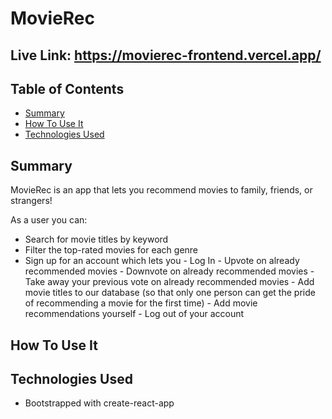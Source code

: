 # MovieRec

## Live Link: https://movierec-frontend.vercel.app/

## Table of Contents
- [Summary](##-summary)
- [How To Use It](##-how-to-use-it)
- [Technologies Used](##-technologies-used)

## Summary
MovieRec is an app that lets you recommend movies to family, friends, or strangers! 

As a user you can:
- Search for movie titles by keyword
- Filter the top-rated movies for each genre
- Sign up for an account which lets you 
      - Log In
      - Upvote on already recommended movies
      - Downvote on already recommended movies
      - Take away your previous vote on already recommended movies
      - Add movie titles to our database (so that only one person can get the pride of recommending a movie for the first time)
      - Add movie recommendations yourself
      - Log out of your account


## How To Use It

## Technologies Used
- Bootstrapped with create-react-app

